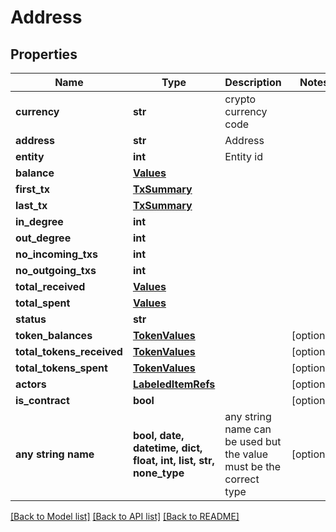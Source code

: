 # Address


## Properties
Name | Type | Description | Notes
------------ | ------------- | ------------- | -------------
**currency** | **str** | crypto currency code | 
**address** | **str** | Address | 
**entity** | **int** | Entity id | 
**balance** | [**Values**](Values.md) |  | 
**first_tx** | [**TxSummary**](TxSummary.md) |  | 
**last_tx** | [**TxSummary**](TxSummary.md) |  | 
**in_degree** | **int** |  | 
**out_degree** | **int** |  | 
**no_incoming_txs** | **int** |  | 
**no_outgoing_txs** | **int** |  | 
**total_received** | [**Values**](Values.md) |  | 
**total_spent** | [**Values**](Values.md) |  | 
**status** | **str** |  | 
**token_balances** | [**TokenValues**](TokenValues.md) |  | [optional] 
**total_tokens_received** | [**TokenValues**](TokenValues.md) |  | [optional] 
**total_tokens_spent** | [**TokenValues**](TokenValues.md) |  | [optional] 
**actors** | [**LabeledItemRefs**](LabeledItemRefs.md) |  | [optional] 
**is_contract** | **bool** |  | [optional] 
**any string name** | **bool, date, datetime, dict, float, int, list, str, none_type** | any string name can be used but the value must be the correct type | [optional]

[[Back to Model list]](../README.md#documentation-for-models) [[Back to API list]](../README.md#documentation-for-api-endpoints) [[Back to README]](../README.md)


